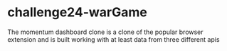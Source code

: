 # challenge24-warGame

The momentum dashboard clone is a clone of the popular browser extension and is built working with at least data from three different apis
